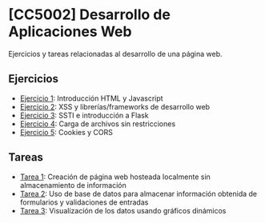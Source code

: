 # [CC5002] Desarrollo de Aplicaciones Web

Ejercicios y tareas relacionadas al desarrollo de una página web.

## Ejercicios

- [Ejercicio 1](Ejercicios/ejercicio_1.md): Introducción HTML y Javascript
- [Ejercicio 2](Ejercicios/ejercicio_2.md): XSS y librerías/frameworks de desarrollo web
- [Ejercicio 3](Ejercicios/ejercicio_3.md): SSTI e introducción a Flask
- [Ejercicio 4](Ejercicios/ejercicio_4.md): Carga de archivos sin restricciones
- [Ejercicio 5](Ejercicios/ejercicio_5.md): Cookies y CORS

## Tareas

- [Tarea 1](Tareas/Tarea_1/): Creación de página web hosteada localmente sin almacenamiento de información
- [Tarea 2](Tareas/Tarea_2/): Uso de base de datos para almacenar información obtenida de formularios y validaciones de entradas
- [Tarea 3](Tareas/Tarea_3/): Visualización de los datos usando gráficos dinámicos

